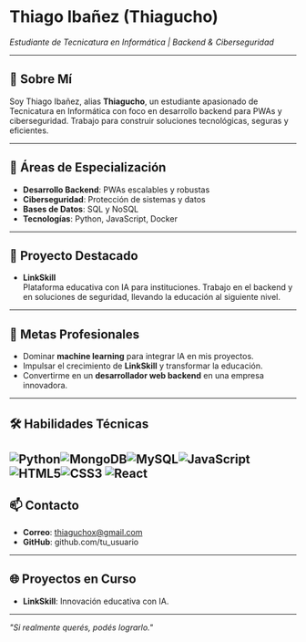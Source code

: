 # Thiago Ibañez (Thiagucho)

*Estudiante de Tecnicatura en Informática | Backend & Ciberseguridad*

---

## 🌟 Sobre Mí

Soy Thiago Ibañez, alias **Thiagucho**, un estudiante apasionado de Tecnicatura en Informática con foco en desarrollo backend para PWAs y ciberseguridad. Trabajo para construir soluciones tecnológicas, seguras y eficientes.

---

## 🚀 Áreas de Especialización

- **Desarrollo Backend**: PWAs escalables y robustas
- **Ciberseguridad**: Protección de sistemas y datos
- **Bases de Datos**: SQL y NoSQL
- **Tecnologías**: Python, JavaScript, Docker

---

## 💼 Proyecto Destacado

- **LinkSkill**\
  Plataforma educativa con IA para instituciones. Trabajo en el backend y en soluciones de seguridad, llevando la educación al siguiente nivel.

---

## 🌱 Metas Profesionales

- Dominar **machine learning** para integrar IA en mis proyectos.
- Impulsar el crecimiento de **LinkSkill** y transformar la educación.
- Convertirme en un **desarrollador web backend** en una empresa innovadora.

---

## 🛠 Habilidades Técnicas
![Python](https://img.shields.io/badge/python-3670A0?style=for-the-badge&logo=python&logoColor=ffdd54)![MongoDB](https://img.shields.io/badge/MongoDB-%234ea94b.svg?style=for-the-badge&logo=mongodb&logoColor=white)![MySQL](https://img.shields.io/badge/mysql-4479A1.svg?style=for-the-badge&logo=mysql&logoColor=white)![JavaScript](https://img.shields.io/badge/javascript-%23323330.svg?style=for-the-badge&logo=javascript&logoColor=%23F7DF1E)![HTML5](https://img.shields.io/badge/html5-%23E34F26.svg?style=for-the-badge&logo=html5&logoColor=white)![CSS3](https://img.shields.io/badge/css3-%231572B6.svg?style=for-the-badge&logo=css3&logoColor=white) ![React](https://img.shields.io/badge/react-%2320232a.svg?style=for-the-badge&logo=react&logoColor=%2361DAFB)
---

## 📫 Contacto

- **Correo**: thiaguchox@gmail.com
- **GitHub**: github.com/tu_usuario

---

## 🌐 Proyectos en Curso

- **LinkSkill**: Innovación educativa con IA.

---

*"Si realmente querés, podés lograrlo."*
